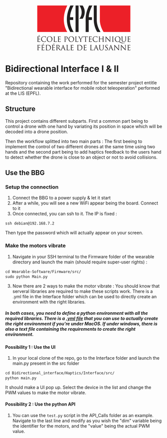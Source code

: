 <p align="center">
  <img src=https://github.com/AntoineWeber/Bidirectional_Interface/blob/master/readme_images/epfl_logo.png>
</p>

# Bidirectional Interface I & II
Repository containing the work performed for the semester project entitle "Bidirectional wearable interface for mobile robot teleoperation" performed at the LIS (EPFL).


## Structure
This project contains different subparts. First a common part being to control a drone with one hand by variating its position in space which will be decoded into a drone position.

Then the workflow splitted into two main parts : The first beeing to implement the control of two different drones at the same time using two hands and the second part being to add haptics feedback to the users hand to detect whether the drone is close to an object or not to avoid collisions.

## Use the BBG

### Setup the connection
1) Connect the BBG to a power supply & let it start
2) After a while, you will see a new WiFi appear being the board. Connect to it
3) Once connected, you can ssh to it. The IP is fixed :
```
ssh debian@192.168.7.2
```
Then type the password which will actually appear on your screen.

### Make the motors vibrate
1) Navigate in your SSH terminal to the Firmware folder of the wearable directory and launch the main (should require super-user rights) :
```
cd Wearable-Software/Firmware/src/
sudo python Main.py
```
3) Now there are 2 ways to make the motor vibrate : You should know that serveral libraries are required to make these scripts work. There is a .yml file in the Interface folder which can be used to directly create an environment with the right libraries.

##### In both cases, you need to define a python environment with all the required libraries. There is a [.yml file](Bidirectional_interface/Haptics/Interface/) that you can use to actually create the right environment if you're under MacOS. If under windows, there is also a text file containing the requirements to create the right environment.

#### Possibility 1 : Use the UI
1) In your local clone of the repo, go to the Interface folder and launch the main.py present in the src folder 
```
cd Bidirectional_interface/Haptics/Interface/src/
python main.py
```
It should make a UI pop up. Select the device in the list and change the PWM values to make the motor vibrate.

#### Possibility 2 : Use the python API
1) You can use the `test.py` script in the API_Calls folder as an example. Navigate to the last line and modify as you wish the "dim" variable being the identifier for the motors, and the "value" being the actual PWM value.

